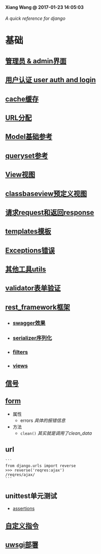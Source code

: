 #### Xiang Wang @ 2017-01-23 14:05:03

*A quick reference  for django*

# 基础
## [管理员 & admin界面](./admin.md)
## [用户认证 user auth and login](./auth认证模块.md)
## [cache缓存](https://docs.djangoproject.com/en/2.0/topics/cache/)
## [URL分配](./urls.md)
## [Model基础参考](./models_type数据类型.md)
## [queryset参考](./models_action数据操作.md)
## [View视图](./views.md)
## [classbaseview预定义视图](./classbaseView.md)
## [请求request和返回response](./request_response.md)
## [templates模板](./templates模板.md)
## [Exceptions错误](./exceptions错误.md)
## [其他工具utils](./utils.md)
## [validator表单验证](validator表单验证.md)
## [rest_framework框架](./rest_framework/README.md)
* ### [swagger效果](http://api-docs.easemob.com/#/)
* ### [serializer序列化](./rest_framework/serializer.md)
* ### [filters](./rest_framework/filter.md)
* ### [views](./rest_framework/view.md)

## [信号](./signal信号.md)
## [form](./form.md)
* 属性
    * errors  *具体的报错信息*
* 方法
    * `clean()`  *其实就是调用了clean_data*

## url
    ```
    from django.urls import reverse
    >>> reverse('reqres:ajax')
    /reqres/ajax/
    ```
## unittest单元测试
* [assertions](https://docs.djangoproject.com/en/1.11/topics/testing/tools/#assertions)
## [自定义指令](./command自定义指令.md)
## [uwsgi部署](./uwsgi部署.md)
